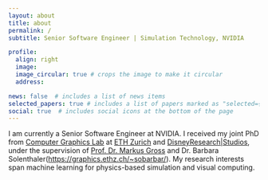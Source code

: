 ```yaml
---
layout: about
title: about
permalink: /
subtitle: Senior Software Engineer | Simulation Technology, NVIDIA

profile:
  align: right
  image: 
  image_circular: true # crops the image to make it circular
  address: 

news: false  # includes a list of news items
selected_papers: true # includes a list of papers marked as "selected={true}"
social: true  # includes social icons at the bottom of the page
---
```


I am currently a Senior Software Engineer at NVIDIA. I received my joint PhD from [Computer Graphics Lab](https://graphics.ethz.ch/) at [ETH Zurich](https://www.ethz.ch/en.html) and [DisneyResearch|Studios](https://studios.disneyresearch.com), under the supervision of [Prof. Dr. Markus Gross](https://graphics.ethz.ch/people/grossm/) and Dr. Barbara Solenthaler(<https://graphics.ethz.ch/~sobarbar/>). My research interests span machine learning for physics-based simulation and visual computing.
